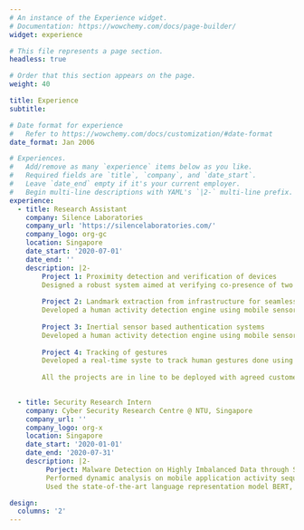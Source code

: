 ```yaml
---
# An instance of the Experience widget.
# Documentation: https://wowchemy.com/docs/page-builder/
widget: experience

# This file represents a page section.
headless: true

# Order that this section appears on the page.
weight: 40

title: Experience
subtitle:

# Date format for experience
#   Refer to https://wowchemy.com/docs/customization/#date-format
date_format: Jan 2006

# Experiences.
#   Add/remove as many `experience` items below as you like.
#   Required fields are `title`, `company`, and `date_start`.
#   Leave `date_end` empty if it's your current employer.
#   Begin multi-line descriptions with YAML's `|2-` multi-line prefix.
experience:
  - title: Research Assistant
    company: Silence Laboratories
    company_url: 'https://silencelaboratories.com/'
    company_logo: org-gc
    location: Singapore
    date_start: '2020-07-01'
    date_end: ''
    description: |2-
        Project 1: Proximity detection and verification of devices
        Designed a robust system aimed at verifying co-presence of two or multi-party systems using acoustic information and pair them using shared secret key. Achieved accuracy of $>$92\% across different scenarios when tested in noisy markets of India.
        
        Project 2: Landmark extraction from infrastructure for seamless indoor mobility
        Developed a human activity detection engine using mobile sensors data and WiFi AP to substantiate proof-of-attempt for multiple use-cases.
        
        Project 3: Inertial sensor based authentication systems
        Developed a human activity detection engine using mobile sensors data and WiFi AP to substantiate proof-of-attempt for multiple use-cases.
     
        Project 4: Tracking of gestures
        Developed a real-time syste to track human gestures done using mobile device and verify them with minimal false-positive rates. 
        
        All the projects are in line to be deployed with agreed customer companies as part of trials and filed as patents.

        
  - title: Security Research Intern
    company: Cyber Security Research Centre @ NTU, Singapore 
    company_url: ''
    company_logo: org-x
    location: Singapore
    date_start: '2020-01-01'
    date_end: '2020-07-31'
    description: |2-
         Porject: Malware Detection on Highly Imbalanced Data through Sequence Modeling(undergraduate thesis)
         Performed dynamic analysis on mobile application activity sequences for the purpose of malware detection on highly imbalanced dataset.
         Used the state-of-the-art language representation model BERT, to create a sequential model and achieved an F1 score of 0.919 with just 0.5\% of the examples being malware in the dataset.

design:
  columns: '2'
---
```


